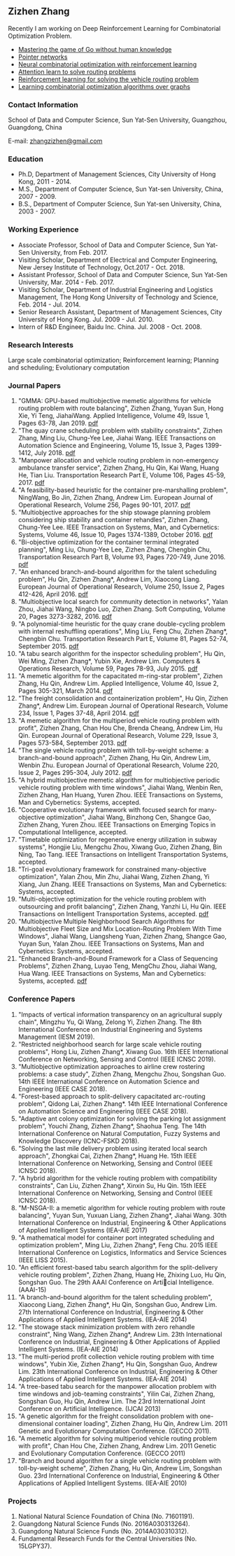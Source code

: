 ## Zizhen Zhang

Recently I am working on Deep Reinforcement Learning for Combinatorial Optimization Problem. 

+ [Mastering the game of Go without human knowledge](https://github.com/zhangzizhen/Resume/blob/master/paper/Mastering%20the%20game%20of%20Go%20without%20human%20knowledge.pdf)
+ [Pointer networks](https://github.com/zhangzizhen/Resume/blob/master/paper/pointer%20networks.pdf)
+ [Neural combinatorial optimization with reinforcement learning](https://github.com/zhangzizhen/Resume/blob/master/paper/Neural%20combinatorial%20optimization%20with%20reinforcement%20learning.pdf)
+ [Attention learn to solve routing problems](https://github.com/zhangzizhen/Resume/blob/master/paper/ATTENTION%20LEARN%20TO%20SOLVE%20ROUTING%20PROBLEMS.pdf/)
+ [Reinforcement learning for solving the vehicle routing problem](https://github.com/zhangzizhen/Resume/blob/master/paper/Reinforcement%20Learning%20for%20Solving%20the%20Vehicle%20Routing%20Problem.pdf)
+ [Learning combinatorial optimization algorithms over graphs](https://github.com/zhangzizhen/Resume/blob/master/paper/Learning%20combinatorial%20optimization%20algorithms%20over%20graphs.pdf)


### Contact Information

School of Data and Computer Science, Sun Yat-Sen University, Guangzhou, Guangdong, China

E-mail: zhangzizhen@gmail.com

### Education

+ Ph.D, Department of Management Sciences, City University of Hong Kong, 2011 - 2014.
+ M.S., Department of Computer Science, Sun Yat-sen University, China, 2007 - 2009.
+ B.S., Department of Computer Science, Sun Yat-sen University, China, 2003 - 2007.

### Working Experience

+ Associate Professor, School of Data and Computer Science, Sun Yat-Sen University, from Feb. 2017.
+ Visiting Scholar, Department of Electrical and Computer Engineering, New Jersey Institute of Technology, Oct.2017 - Oct. 2018.
+ Assistant Professor, School of Data and Computer Science, Sun Yat-Sen University, Mar. 2014 - Feb. 2017.
+ Visiting Scholar, Department of Industrial Engineering and Logistics Management, The Hong Kong University of Technology and Science, Feb. 2014 - Jul. 2014.
+ Senior Research Assistant, Department of Management Sciences, City University of Hong Kong. Jul. 2009 - Jul. 2010.
+ Intern of R&D Engineer, Baidu Inc. China. Jul. 2008 - Oct. 2008.

### Research Interests

Large scale combinatorial optimization; Reinforcement learning; Planning and scheduling; Evolutionary computation


### Journal Papers

1. "GMMA: GPU-based multiobjective memetic algorithms for vehicle routing problem with route balancing", Zizhen Zhang, Yuyan Sun, Hong Xie, Yi Teng, JiahaiWang. Applied Intelligence, Volume 49, Issue 1, Pages 63-78, Jan 2019. [pdf](https://github.com/zhangzizhen/Resume/blob/master/publication/APIN2018-GMMA%20GPU-based%20Multiobjective%20Memetic%20Algorithm.pdf)
2. "The quay crane scheduling problem with stability constraints", Zizhen Zhang, Ming Liu, Chung-Yee Lee, Jiahai Wang. IEEE Transactions on Automation Science and Engineering, Volume 15, Issue 3, Pages 1399-1412, July 2018. [pdf](https://github.com/zhangzizhen/Resume/blob/master/publication/IEEE%20TASE-The%20Quay%20Crane%20Scheduling%20Problem%20With%20Stability%20Constraints.pdf)
3. "Manpower allocation and vehicle routing problem in non-emergency ambulance transfer service", Zizhen Zhang, Hu Qin, Kai Wang, Huang He, Tian Liu. Transportation Research Part E, Volume 106, Pages 45-59, 2017. [pdf](https://github.com/zhangzizhen/Resume/blob/master/publication/TRE2017-Manpower%20allocation%20and%20vehicle%20routing%20problem%20in%20non-emergency%20ambulance%20transfer%20service.pdf)
4. "A feasibility-based heuristic for the container pre-marshalling problem", NingWang, Bo Jin, Zizhen Zhang, Andrew Lim. European Journal of Operational Research, Volume 256, Pages 90-101, 2017. [pdf](https://github.com/zhangzizhen/Resume/blob/master/publication/EJOR2017-A%20feasibility-based%20heuristic%20for%20the%20container%20pre-marshalling%20problem.pdf)
5. "Multiobjective approaches for the ship stowage planning problem considering ship stability and container rehandles", Zizhen Zhang, Chung-Yee Lee. IEEE Transaction on Systems, Man, and Cybernetics: Systems, Volume 46, Issue 10, Pages 1374-1389, October 2016. [pdf](https://github.com/zhangzizhen/Resume/blob/master/publication/IEEESMC-Multiobjective%20approaches%20for%20the%20ship%20stowage%20planning%20problem%20considering%20ship%20stability%20and%20container%20rehandles.pdf)
6. "Bi-objective optimization for the container terminal integrated planning", Ming Liu, Chung-Yee Lee, Zizhen Zhang, Chengbin Chu, Transportation Research Part B, Volume 93, Pages 720-749, June 2016. [pdf](https://github.com/zhangzizhen/Resume/blob/master/publication/TRB2016-Bi-objective%20optimization%20for%20the%20container%20terminal%20integrated%20planning.pdf)
7. "An enhanced branch-and-bound algorithm for the talent scheduling problem", Hu Qin, Zizhen Zhang*, Andrew Lim, Xiaocong Liang. European Journal of Operational Research, Volume 250, Issue 2, Pages 412-426, April 2016. [pdf](https://github.com/zhangzizhen/Resume/blob/master/publication/EJOR2016-An%20enhanced%20branch-and-bound%20algorithm%20for%20the%20talent%20scheduling%20problem.pdf)
8. "Multiobjective local search for community detection in networks", Yalan Zhou, Jiahai Wang, Ningbo Luo, Zizhen Zhang. Soft Computing, Volume 20, Pages 3273-3282, 2016. [pdf](https://github.com/zhangzizhen/Resume/blob/master/publication/SC2016-Multiobjective%20local%20search%20for%20community%20detection%20in%20networks.pdf)
9. "A polynomial-time heuristic for the quay crane double-cycling problem with internal reshuffling operations", Ming Liu, Feng Chu, Zizhen Zhang*, Chengbin Chu. Transportation Research Part E, Volume 81, Pages 52-74, September 2015. [pdf](https://github.com/zhangzizhen/Resume/blob/master/publication/TRE2015-A%20polynomial-time%20heuristic%20for%20the%20quay%20crane%20double-cycling%20problem%20with%20internal-reshuffling%20operations.pdf)
10. "A tabu search algorithm for the inspector scheduling problem", Hu Qin, Wei Ming, Zizhen Zhang*, Yubin Xie, Andrew Lim. Computers & Operations Research, Volume 59, Pages 78-93, July 2015. [pdf](https://github.com/zhangzizhen/Resume/blob/master/publication/COR2015-A%20tabu%20search%20algorithm%20for%20the%20multi-period%20inspector%20scheduling%20problem.pdf)
11. "A memetic algorithm for the capacitated m-ring-star problem", Zizhen Zhang, Hu Qin, Andrew Lim. Applied Intelligence, Volume 40, Issue 2, Pages 305-321, March 2014. [pdf](https://github.com/zhangzizhen/Resume/blob/master/publication/APIN2014-A%20memetic%20algorithm%20for%20the%20capacitated%20m-ring-star%20problem.pdf)
12. "The freight consolidation and containerization problem", Hu Qin, Zizhen Zhang*, Andrew Lim. European Journal of Operational Research, Volume 234, Issue 1, Pages 37-48, April 2014. [pdf](https://github.com/zhangzizhen/Resume/blob/master/publication/EJOR2014-The%20freight%20consolidation%20and%20containerization%20problem.pdf)
13. "A memetic algorithm for the multiperiod vehicle routing problem with profit", Zizhen Zhang, Chan Hou Che, Brenda Cheang, Andrew Lim, Hu Qin. European Journal of Operational Research, Volume 229, Issue 3, Pages 573-584, September 2013. [pdf](https://github.com/zhangzizhen/Resume/blob/master/publication/EJOR2013-A%20memetic%20algorithm%20for%20the%20multiperiod%20vehicle%20routing%20problem%20with.pdf)
14. "The single vehicle routing problem with toll-by-weight scheme: a branch-and-bound approach", Zizhen Zhang, Hu Qin, Andrew Lim, Wenbin Zhu. European Journal of Operational Research, Volume 220, Issue 2, Pages 295-304, July 2012. [pdf](https://github.com/zhangzizhen/Resume/blob/master/publication/EJOR2012-The%20single%20vehicle%20routing%20problem%20with%20toll-by-weight%20scheme.pdf)
15. "A hybrid multiobjective memetic algorithm for multiobjective periodic vehicle routing problem with time windows", Jiahai Wang, Wenbin Ren, Zizhen Zhang, Han Huang, Yuren Zhou. IEEE Transactions on Systems, Man and Cybernetics: Systems, accepted.
16. "Cooperative evolutionary framework with focused search for many-objective optimization", Jiahai Wang, Binzhong Cen, Shangce Gao, Zizhen Zhang, Yuren Zhou. IEEE Transactions on Emerging Topics in Computational Intelligence, accepted.
17. "Timetable optimization for regenerative energy utilization in subway systems", Hongjie Liu, Mengchu Zhou, Xiwang Guo, Zizhen Zhang, Bin Ning, Tao Tang. IEEE Transactions on Intelligent Transportation Systems, accepted.
18. "Tri-goal evolutionary framework for constrained many-objective optimization", Yalan Zhou, Min Zhu, Jiahai Wang, Zizhen Zhang, Yi Xiang, Jun Zhang. IEEE Transactions on Systems, Man and Cybernetics: Systems, accepted.
19. "Multi-objective optimization for the vehicle routing problem with outsourcing and profit balancing", Zizhen Zhang, Yanzhi Li, Hu Qin. IEEE Transactions on Intelligent Transportation Systems, accepted. [pdf](https://github.com/zhangzizhen/Resume/blob/master/publication/IEEE%20ITS-Multi-Objective%20Optimization%20for%20the%20Vehicle%20Routing%20Problem%20With%20Outsourcing%20and%20Profit%20Balancing.pdf)
20. "Multiobjective Multiple Neighborhood Search Algorithms for Multiobjective Fleet Size and Mix Location-Routing Problem With Time Windows", Jiahai Wang, Liangsheng Yuan, Zizhen Zhang, Shangce Gao, Yuyan Sun, Yalan Zhou. IEEE Transactions on Systems, Man and Cybernetics: Systems, accepted.
21. "Enhanced Branch-and-Bound Framework for a Class of Sequencing Problems", Zizhen Zhang, Luyao Teng, MengChu Zhou, Jiahai Wang, Hua Wang. IEEE Transactions on Systems, Man and Cybernetics: Systems, accepted. [pdf](https://github.com/zhangzizhen/Resume/blob/master/publication/IEEE%20SMC-Enhanced%20Branch-and-Bound%20Framework%20for%20a%20Class%20of%20Sequencing%20Problems.pdf)


### Conference Papers

1. "Impacts of vertical information transparency on an agricultural supply chain", Mingzhu Yu, Qi Wang, Zelong Yi, Zizhen Zhang. The 8th International Conference on Industrial Engineering and Systems Management (IESM 2019).
2. "Restricted neighborhood search for large scale vehicle routing problems", Hong Liu, Zizhen Zhang*, Xiwang Guo. 16th IEEE International Conference on Networking, Sensing and Control (IEEE ICNSC 2019).
3. "Multiobjective optimization approaches to airline crew rostering problems: a case study", Zizhen Zhang, Mengchu Zhou, Songshan Guo. 14th IEEE International Conference on Automation Science and Engineering (IEEE CASE 2018).
4. "Forest-based approach to split-delivery capacitated arc-routing problem", Qidong Lai, Zizhen Zhang*. 14th IEEE International Conference on Automation Science and Engineering (IEEE CASE 2018).
5. "Adaptive ant colony optimization for solving the parking lot assignment problem", Youchi Zhang, Zizhen Zhang*, Shaohua Teng. The 14th International Conference on Natural Computation, Fuzzy Systems and Knowledge Discovery (ICNC-FSKD 2018).
6. "Solving the last mile delivery problem using iterated local search approach", Zhongkai Cai, Zizhen Zhang*, Huang He. 15th IEEE International Conference on Networking, Sensing and Control (IEEE ICNSC 2018).
7. "A hybrid algorithm for the vehicle routing problem with compatibility constraints", Can Liu, Zizhen Zhang*, Xinxin Su, Hu Qin. 15th IEEE International Conference on Networking, Sensing and Control (IEEE ICNSC 2018).
8. "M-NSGA-II: a memetic algorithm for vehicle routing problem with route balancing", Yuyan Sun, Yuxuan Liang, Zizhen Zhang*, Jiahai Wang. 30th International Conference on Industrial, Engineering & Other Applications of Applied Intelligent Systems (IEA-AIE 2017)
9. "A mathematical model for container port integrated scheduling and optimization problem", Ming Liu, Zizhen Zhang*, Feng Chu. 2015 IEEE International Conference on Logistics, Informatics and Service Sciences (IEEE LISS 2015).
10. "An efficient forest-based tabu search algorithm for the split-delivery vehicle routing problem", Zizhen Zhang, Huang He, Zhixing Luo, Hu Qin, Songshan Guo. The 29th AAAI Conference on Articial Intelligence. (AAAI-15)
11. "A branch-and-bound algorithm for the talent scheduling problem", Xiaocong Liang, Zizhen Zhang*, Hu Qin, Songshan Guo, Andrew Lim. 27th International Conference on Industrial, Engineering & Other Applications of Applied Intelligent Systems. (IEA-AIE 2014)
12. "The stowage stack minimization problem with zero rehandle constraint", Ning Wang, Zizhen Zhang*, Andrew Lim. 23th International Conference on Industrial, Engineering & Other Applications of Applied Intelligent Systems. (IEA-AIE 2014)
13. "The multi-period profit collection vehicle routing problem with time windows", Yubin Xie, Zizhen Zhang*, Hu Qin, Songshan Guo, Andrew Lim. 23th International Conference on Industrial, Engineering & Other Applications of Applied Intelligent Systems. (IEA-AIE 2014)
14. "A tree-based tabu search for the manpower allocation problem with time windows and job-teaming constraints", Yilin Cai, Zizhen Zhang, Songshan Guo, Hu Qin, Andrew Lim. The 23rd International Joint Conference on Artificial Intelligence. (IJCAI 2013)
15. "A genetic algorithm for the freight consolidation problem with one-dimensional container loading", Zizhen Zhang, Hu Qin, Andrew Lim. 2011 Genetic and Evolutionary Computation Conference. (GECCO 2011).
16. "A memetic algorithm for solving multiperiod vehicle routing problem with profit", Chan Hou Che, Zizhen Zhang, Andrew Lim. 2011 Genetic and Evolutionary Computation Conference. (GECCO 2011)
17. "Branch and bound algorithm for a single vehicle routing problem with toll-by-weight scheme", Zizhen Zhang, Hu Qin, Andrew Lim, Songshan Guo. 23rd International Conference on Industrial, Engineering & Other Applications of Applied Intelligent Systems. (IEA-AIE 2010)

### Projects

1. National Natural Science Foundation of China (No. 71601191).
2. Guangdong Natural Science Funds (No. 2016A030313264).
3. Guangdong Natural Science Funds (No. 2014A030310312).
4. Fundamental Research Funds for the Central Universities (No. 15LGPY37).

